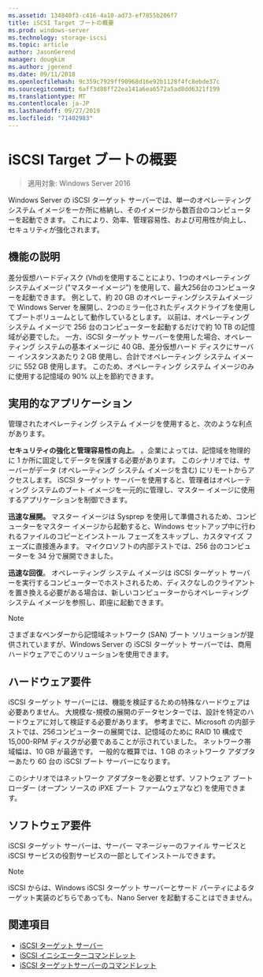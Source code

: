 ```yaml
---
ms.assetid: 134840f3-c416-4a10-ad73-ef7855b206f7
title: iSCSI Target ブートの概要
ms.prod: windows-server
ms.technology: storage-iscsi
ms.topic: article
author: JasonGerend
manager: dougkim
ms.author: jgerend
ms.date: 09/11/2018
ms.openlocfilehash: 9c359c7929ff90968d16e92b1128f4fc8ebde37c
ms.sourcegitcommit: 6aff3d88ff22ea141a6ea6572a5ad8dd6321f199
ms.translationtype: MT
ms.contentlocale: ja-JP
ms.lasthandoff: 09/27/2019
ms.locfileid: "71402983"
---
```

# <a name="iscsi-target-boot-overview"></a>iSCSI Target ブートの概要

> 適用対象: Windows Server 2016

Windows Server の iSCSI ターゲット サーバーでは、単一のオペレーティング システム イメージを一か所に格納し、そのイメージから数百台のコンピューターを起動できます。 これにより、効率、管理容易性、および可用性が向上し、セキュリティが強化されます。  
  
## <a name="BKMK_OVER"></a>機能の説明  
差分仮想ハードディスク \(Vhd\)を使用することにより、1つのオペレーティングシステムイメージ \("マスターイメージ"\) を使用して、最大256台のコンピューターを起動できます。 例として、約 20 GB のオペレーティングシステムイメージで Windows Server を展開し、2つのミラー化されたディスクドライブを使用してブートボリュームとして動作しているとします。 以前は、オペレーティング システム イメージで 256 台のコンピューターを起動するだけで約 10 TB の記憶域が必要でした。 一方、iSCSI ターゲット サーバーを使用した場合、オペレーティング システムの基本イメージに 40 GB、差分仮想ハード ディスクにサーバー インスタンスあたり 2 GB 使用し、合計でオペレーティング システム イメージに 552 GB 使用します。 このため、オペレーティング システム イメージのみに使用する記憶域の 90% 以上を節約できます。  
  
## <a name="BKMK_APP"></a>実用的なアプリケーション  
管理されたオペレーティング システム イメージを使用すると、次のような利点があります。  
  
**セキュリティの強化と管理容易性の向上**。 。企業によっては、記憶域を物理的に 1 か所に固定してデータを保護する必要があります。 このシナリオでは、サーバーがデータ (オペレーティング システム イメージを含む) にリモートからアクセスします。 iSCSI ターゲット サーバーを使用すると、管理者はオペレーティング システムのブート イメージを一元的に管理し、マスター イメージに使用するアプリケーションを制御できます。  
  
**迅速な展開。** マスター イメージは Sysprep を使用して準備されるため、コンピューターをマスター イメージから起動すると、Windows セットアップ中に行われるファイルのコピーとインストール フェーズをスキップし、カスタマイズ フェーズに直接進みます。 マイクロソフトの内部テストでは、256 台のコンピューターを 34 分で展開できました。  
  
**迅速な回復**。 オペレーティング システム イメージは iSCSI ターゲット サーバーを実行するコンピューターでホストされるため、ディスクなしのクライアントを置き換える必要がある場合は、新しいコンピューターからオペレーティング システム イメージを参照し、即座に起動できます。  
  
> [!NOTE]  
> さまざまなベンダーから記憶域ネットワーク \(SAN\) ブート ソリューションが提供されていますが、Windows Server の iSCSI ターゲット サーバーでは、商用ハードウェアでこのソリューションを使用できます。  
  
## <a name="BKMK_HARD"></a>ハードウェア要件  
iSCSI ターゲット サーバーには、機能を検証するための特殊なハードウェアは必要ありません。 大規模な\-規模の展開のデータセンターでは、設計を特定のハードウェアに対して検証する必要があります。 参考までに、Microsoft の内部テストでは、256コンピューターの展開では、記憶域のために RAID 10 構成で 15,000\-RPM ディスクが必要であることが示されていました。 ネットワーク帯域幅は、10 GB が最適です。 一般的な概算では、1 GB のネットワーク アダプターあたり 60 台の iSCSI ブート サーバーになります。  
  
このシナリオではネットワーク アダプターを必要とせず、ソフトウェア ブート ローダー \(オープン ソースの iPXE ブート ファームウェアなど\) を使用できます。  
  
## <a name="BKMK_SOFT"></a>ソフトウェア要件  
iSCSI ターゲット サーバーは、サーバー マネージャーのファイル サービスと iSCSI サービスの役割サービスの一部としてインストールできます。

> [!NOTE]
> iSCSI からは、Windows iSCSI ターゲット サーバーとサード パーティによるターゲット実装のどちらであっても、Nano Server を起動することはできません。

## <a name="see-also"></a>関連項目
* [iSCSI ターゲット サーバー](https://technet.microsoft.com/library/hh848272(v=ws.11).aspx)
* [iSCSI イニシエーターコマンドレット](https://technet.microsoft.com/library/hh826099(v=wps.640).aspx)
* [iSCSI ターゲットサーバーのコマンドレット](https://technet.microsoft.com/library/jj612803(v=wps.630).aspx)